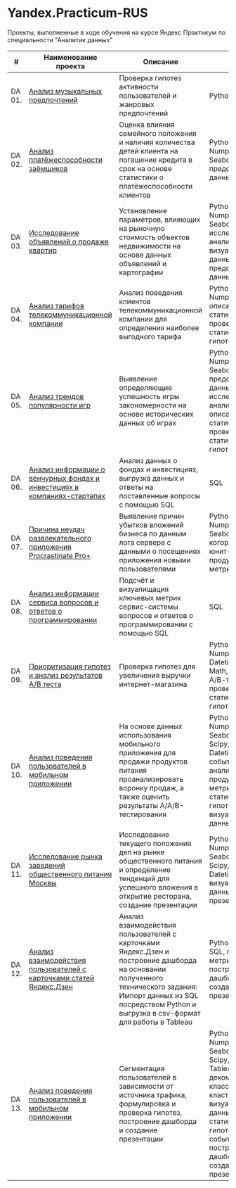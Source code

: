 # Yandex.Practicum-RUS
Проекты, выполненные в ходе обучения на курсе Яндекс Практикум по специальности "Аналитик данных"


| #    | Наименование проекта                | Описание                                                     | Стек                                                         |
| ---- | ------------------------------------------------------------ | ------------------------------------------------------------ | ------------------------------------------------------------ |
| DA 01.   | [Анализ музыкальных предпочтений](https://github.com/volovik-denis/yandex-practicum/blob/main/DA%2001%20Music%20preferences%20analysis/Яндекс%20Музыка.ipynb) | Проверка гипотез активности пользователей и жанровых предпочтений | Python, Pandas |
| DA 02.   | [Анализ платёжеспособности заёмщиков](https://github.com/volovik-denis/yandex-practicum/blob/main/DA%2002%20Bank%20credit%20scoring/Исследование%20надёжности%20заёмщиков.ipynb) | Оценка влияния семейного положения и наличия количества детей клиента на погашение кредита в срок на основе статистики о платёжеспособности клиентов | Python, Pandas, Numpy, Matplotlib, Seaborn, предобработка данных |
| DA 03.   | [Исследование объявлений о продаже квартир](https://github.com/volovik-denis/yandex-practicum/blob/main/DA%2003%20Real%20estate%20price%20analysis/Исследование%20объявлений%20о%20продаже%20квартир.ipynb) | Установление параметров, влияющих на рыночную стоимость объектов недвижимости на основе данных объявлений и картографии | Python, Pandas, Numpy, Matplotlib, Seaborn, исследовательский анализ, визуализация данных, предобработка данных |
| DA 04.   | [Анализ тарифов телекоммуникационной компании](https://github.com/volovik-denis/yandex-practicum/blob/main/DA%2004%20Telecom%20tariff%20analysis/Анализ%20тарифов%20телекоммуникационной%20компании.ipynb) | Анализ поведения клиентов телекоммуникационной компании для определения наиболее выгодного тарифа | Python, Pandas, Numpy, Scipy, описательная статистика, проверка статистических гипотез |
| DA 05.   | [Анализ трендов популярности игр](https://github.com/volovik-denis/yandex-practicum/blob/main/DA%2005%20Games%20popularity%20trends%20analysis/Анализ%20трендов%20популярности%20игр.ipynb) | Выявление определяющие успешность игры закономерности на основе исторических данных об играх | Python, Pandas, Numpy, Matplotlib, Seaborn, предобработка данных, исследовательский анализ, описательная статистика, проверка статистических гипотез |
| DA 06.   | [Анализ информации о венчурных фондах и инвестициях в компаниях-стартапах](https://github.com/volovik-denis/yandex-practicum/blob/main/DA%2006%20Basic%20SQL/Анализ%20информации%20о%20венчурных%20фондах%20и%20инвестициях%20в%20компаниях-стартапах.ipynb) | Анализ данных о фондах и инвестициях, выгрузка данных и ответы на поставленные вопросы с помощью SQL | SQL |
| DA 07.   | [Причина неудач развлекательного приложения Procrastinate Pro+](https://github.com/volovik-denis/yandex-practicum/blob/main/DA%2007%20The%20reason%20for%20application%20failures/Причина%20неудач%20развлекательного%20приложения%20Procrastinate%20Pro%2B.ipynb) | Выявление причин убытков вложений бизнеса по данным лога сервера с данными о посещениях приложения новыми пользователями| Python, Pandas, Numpy, Matplotlib, Seaborn, Scipy, когортный анализ, юнит-экономика, продуктовые метрики |
| DA 08.   | [Анализ информации сервиса вопросов и ответов о программировании](https://github.com/volovik-denis/yandex-practicum/blob/main/DA%2008%20Advanced%20SQL/Анализ%20информации%20сервиса%20вопросов%20и%20ответов%20о%20программировании.ipynb) | Подсчёт и визуалищация ключевых метрик сервис-системы вопросов и ответов о программировании с помощью SQL | SQL |
| DA 09.   | [Приоритизация гипотез и анализ результатов A/B теста](https://github.com/volovik-denis/yandex-practicum/blob/main/DA%2009%20Analysis%20of%20A-B%20test%20results/Приоритизация%20гипотез%20и%20анализ%20результатов%20AB%20теста.ipynb) | Проверка гипотез для увеличения выручки интернет-магазина | Python, Pandas, Numpy, Matplotlib, Datetime, Seaborn, Math, Scipy, Plotly, А/В-тестирование, проверка статистических гипотез |
| DA 10.   | [Анализ поведения пользователей в мобильном приложении](https://github.com/volovik-denis/yandex-practicum/blob/main/DA%2010%20Analysis%20of%20user%20behavior/Анализ%20поведения%20пользователей%20в%20мобильном%20приложении.ipynb) | На основе данных использования мобильного приложения для продажи продуктов питания проанализировать воронку продаж, а также оценить результаты A/A/B-тестирования | Python, Pandas, Numpy, Matplotlib, Seaborn, Math, Scipy, Plotly, Datetime, событийная аналитика, продуктовые метрики, проверка статистических гипотез, визуализация данных |
| DA 11.   | [Исследование рынка заведений общественного питания Москвы](https://github.com/volovik-denis/yandex-practicum/blob/main/DA%2011%20Moscow_restaurants/Исследование%20рынка%20заведений%20общественного%20питания%20Москвы.ipynb) | Исследование текущего положения дел на рынке общественного питания и определение тенденций для успешного вложения в открытие ресторана, создание презентации | Python, Pandas, Numpy, Matplotlib, Seaborn, Math, Scipy, Plotly, Datetime, визуализация данных, создание презентации |
| DA 12.   | [Анализ взаимодействия пользователей с карточками статей Яндекс.Дзен](https://github.com/volovik-denis/yandex-practicum/blob/main/DA%2012%20Tableau%20Yandex%20Dzen/Анализ%20взаимодействия%20пользователей%20с%20карточками%20статей%20Яндекс.Дзен.ipynb) | Анализ взаимодействия пользователей с карточками Яндекс.Дзен и построение дашборда на основании полученного технического задания: Импорт данных из SQL посредством Python и выгрузка в csv-формат для работы в Tableau | Python, Tableau, SQL, продуктовые метрики, построение дашбордов, создание презентации |
| DA 13.   | [Анализ поведения пользователей в мобильном приложении](https://github.com/volovik-denis/yandex-practicum/blob/main/DA%2013%20Final%20project/Анализ%20поведения%20пользователей%20в%20мобильном%20приложении.ipynb) | Cегментация пользователей в зависимости от источника трафика, формулировка и проверка гипотез, построение дашборда и создание презентации | Python, Pandas, Numpy, Matplotlib, Seaborn, Math, Scipy, Plotly, SQL, Tableau, декомпозиция, классификация, кластеризация, визуализация данных, проверка статистических гипотез, воронка событий, построение дашбордов, создание презентации |
